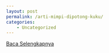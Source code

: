 ```yaml
---
layout: post
permalink: /arti-mimpi-dipotong-kuku/
categories:
    - Uncategorized
---
```


[Baca Selengkapnya](/03)